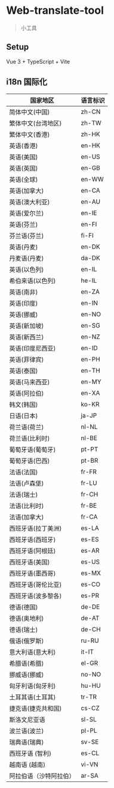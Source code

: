 # Web-translate-tool

> 小工具

## Setup

Vue 3 + TypeScript + Vite

## i18n 国际化

| 国家地区               | 语言标识 |
| ---------------------- | -------- |
| 简体中文(中国)         | zh-CN    |
| 繁体中文(台湾地区)     | zh-TW    |
| 繁体中文(香港)         | zh-HK    |
| 英语(香港)             | en-HK    |
| 英语(美国)             | en-US    |
| 英语(英国)             | en-GB    |
| 英语(全球)             | en-WW    |
| 英语(加拿大)           | en-CA    |
| 英语(澳大利亚)         | en-AU    |
| 英语(爱尔兰)           | en-IE    |
| 英语(芬兰)             | en-FI    |
| 芬兰语(芬兰)           | fi-FI    |
| 英语(丹麦)             | en-DK    |
| 丹麦语(丹麦)           | da-DK    |
| 英语(以色列)           | en-IL    |
| 希伯来语(以色列)       | he-IL    |
| 英语(南非)             | en-ZA    |
| 英语(印度)             | en-IN    |
| 英语(挪威)             | en-NO    |
| 英语(新加坡)           | en-SG    |
| 英语(新西兰)           | en-NZ    |
| 英语(印度尼西亚)       | en-ID    |
| 英语(菲律宾)           | en-PH    |
| 英语(泰国)             | en-TH    |
| 英语(马来西亚)         | en-MY    |
| 英语(阿拉伯)           | en-XA    |
| 韩文(韩国)             | ko-KR    |
| 日语(日本)             | ja-JP    |
| 荷兰语(荷兰)           | nl-NL    |
| 荷兰语(比利时)         | nl-BE    |
| 葡萄牙语(葡萄牙)       | pt-PT    |
| 葡萄牙语(巴西)         | pt-BR    |
| 法语(法国)             | fr-FR    |
| 法语(卢森堡)           | fr-LU    |
| 法语(瑞士)             | fr-CH    |
| 法语(比利时)           | fr-BE    |
| 法语(加拿大)           | fr-CA    |
| 西班牙语(拉丁美洲)     | es-LA    |
| 西班牙语(西班牙)       | es-ES    |
| 西班牙语(阿根廷)       | es-AR    |
| 西班牙语(美国)         | es-US    |
| 西班牙语(墨西哥)       | es-MX    |
| 西班牙语(哥伦比亚)     | es-CO    |
| 西班牙语(波多黎各)     | es-PR    |
| 德语(德国)             | de-DE    |
| 德语(奥地利)           | de-AT    |
| 德语(瑞士)             | de-CH    |
| 俄语(俄罗斯)           | ru-RU    |
| 意大利语(意大利)       | it-IT    |
| 希腊语(希腊)           | el-GR    |
| 挪威语(挪威)           | no-NO    |
| 匈牙利语(匈牙利)       | hu-HU    |
| 土耳其语(土耳其)       | tr-TR    |
| 捷克语(捷克共和国)     | cs-CZ    |
| 斯洛文尼亚语           | sl-SL    |
| 波兰语(波兰)           | pl-PL    |
| 瑞典语(瑞典)           | sv-SE    |
| 西班牙语 (智利)        | es-CL    |
| 越南语 (越南)          | vi-VN    |
| 阿拉伯语（沙特阿拉伯） | ar-SA    |
